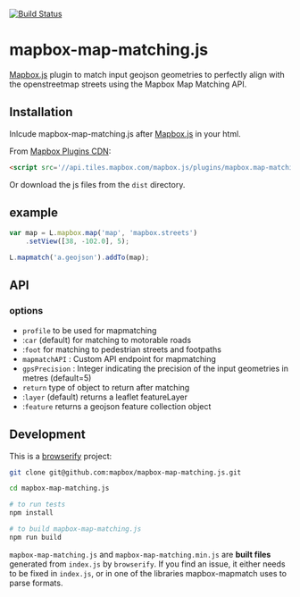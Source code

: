 [![Build Status](https://travis-ci.org/mapbox/mapbox-map-matching.js.svg)](https://travis-ci.org/mapbox/mapbox/mapbox-map-matching.js)

# mapbox-map-matching.js

[Mapbox.js](https://github.com/mapbox/mapbox.js) plugin to match input geojson geometries to perfectly align with the openstreetmap streets using the Mapbox Map Matching API.


## Installation
Inlcude mapbox-map-matching.js after [Mapbox.js](https://github.com/mapbox/mapbox.js) in your html.

From [Mapbox Plugins CDN](http://mapbox.com/mapbox.js/plugins/#mapbox-mapmatch):

```html
<script src='//api.tiles.mapbox.com/mapbox.js/plugins/mapbox.map-matching.js/v0.2.0/mapbox.map-matching.min.js'></script>
```

Or download the js files from the `dist` directory.

## example

```js
var map = L.mapbox.map('map', 'mapbox.streets')
    .setView([38, -102.0], 5);

L.mapmatch('a.geojson').addTo(map);
```

## API

### options
- `profile` to be used for mapmatching
 - :`car` (default) for matching to motorable roads
 - :`foot` for matching to pedestrian streets and footpaths
- `mapmatchAPI` : Custom API endpoint for mapmatching
- `gpsPrecision` : Integer indicating the precision of the input geometries in metres (default=5)
- `return` type of object to return after matching
 - :`layer` (default) returns a leaflet featureLayer
 - :`feature` returns a geojson feature collection object

## Development

This is a [browserify](http://browserify.org/) project:

```sh
git clone git@github.com:mapbox/mapbox-map-matching.js.git

cd mapbox-map-matching.js

# to run tests
npm install

# to build mapbox-map-matching.js
npm run build
```

`mapbox-map-matching.js` and `mapbox-map-matching.min.js` are **built files** generated
from `index.js` by `browserify`. If you find an issue, it either needs to be
fixed in `index.js`, or in one of the libraries mapbox-mapmatch uses
to parse formats.
